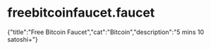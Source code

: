 # freebitcoinfaucet.faucet
{"title":"Free Bitcoin Faucet","cat":"Bitcoin","description":"5 mins 10 satoshi+"}

